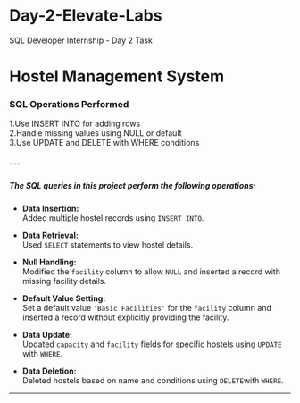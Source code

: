 # Day-2-Elevate-Labs
SQL Developer Internship - Day 2 Task

<h1>Hostel Management System</h1>
<h3>SQL Operations Performed</h3>

 1.Use INSERT INTO for adding rows <br>
 2.Handle missing values using NULL or default  <br>
 3.Use UPDATE and DELETE with WHERE conditions  <br>

<h5>
---
</h5>
 
<h5>The SQL queries in this project perform the following operations:</h5>

- **Data Insertion:**  
  Added multiple hostel records using `INSERT INTO`.

- **Data Retrieval:**  
  Used `SELECT` statements to view hostel details.

- **Null Handling:**  
  Modified the `facility` column to allow `NULL` and inserted a record with missing facility details.

- **Default Value Setting:**  
  Set a default value `'Basic Facilities'` for the `facility` column and inserted a record without explicitly providing the facility.

- **Data Update:**  
  Updated `capacity` and `facility` fields for specific hostels using `UPDATE` with `WHERE`.

- **Data Deletion:**  
  Deleted hostels based on name and conditions using `DELETE`with `WHERE`.
---

